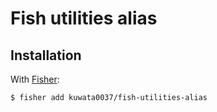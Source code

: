 Fish utilities alias
====================

## Installation

With [Fisher](https://github.com/jorgebucaran/fisher):

``` bash
$ fisher add kuwata0037/fish-utilities-alias
```
